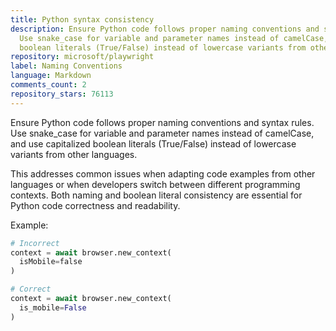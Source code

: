 ```yaml
---
title: Python syntax consistency
description: Ensure Python code follows proper naming conventions and syntax rules.
  Use snake_case for variable and parameter names instead of camelCase, and use capitalized
  boolean literals (True/False) instead of lowercase variants from other languages.
repository: microsoft/playwright
label: Naming Conventions
language: Markdown
comments_count: 2
repository_stars: 76113
---
```


Ensure Python code follows proper naming conventions and syntax rules. Use snake_case for variable and parameter names instead of camelCase, and use capitalized boolean literals (True/False) instead of lowercase variants from other languages.

This addresses common issues when adapting code examples from other languages or when developers switch between different programming contexts. Both naming and boolean literal consistency are essential for Python code correctness and readability.

Example:
```python
# Incorrect
context = await browser.new_context(
  isMobile=false
)

# Correct  
context = await browser.new_context(
  is_mobile=False
)
```